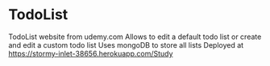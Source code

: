 # TodoList
TodoList website from udemy.com
Allows to edit a default todo list or create and edit a custom todo list
Uses mongoDB to store all lists
Deployed at https://stormy-inlet-38656.herokuapp.com/Study
